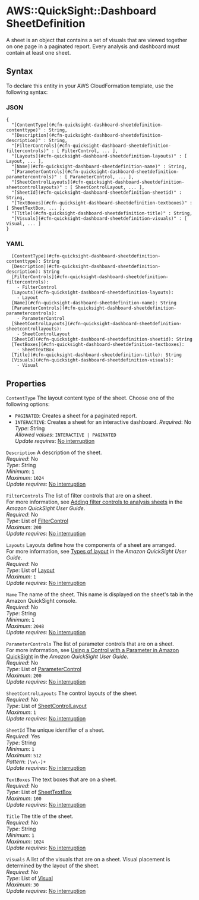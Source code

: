 # AWS::QuickSight::Dashboard SheetDefinition<a name="aws-properties-quicksight-dashboard-sheetdefinition"></a>

A sheet is an object that contains a set of visuals that are viewed together on one page in a paginated report\. Every analysis and dashboard must contain at least one sheet\.

## Syntax<a name="aws-properties-quicksight-dashboard-sheetdefinition-syntax"></a>

To declare this entity in your AWS CloudFormation template, use the following syntax:

### JSON<a name="aws-properties-quicksight-dashboard-sheetdefinition-syntax.json"></a>

```
{
  "[ContentType](#cfn-quicksight-dashboard-sheetdefinition-contenttype)" : String,
  "[Description](#cfn-quicksight-dashboard-sheetdefinition-description)" : String,
  "[FilterControls](#cfn-quicksight-dashboard-sheetdefinition-filtercontrols)" : [ FilterControl, ... ],
  "[Layouts](#cfn-quicksight-dashboard-sheetdefinition-layouts)" : [ Layout, ... ],
  "[Name](#cfn-quicksight-dashboard-sheetdefinition-name)" : String,
  "[ParameterControls](#cfn-quicksight-dashboard-sheetdefinition-parametercontrols)" : [ ParameterControl, ... ],
  "[SheetControlLayouts](#cfn-quicksight-dashboard-sheetdefinition-sheetcontrollayouts)" : [ SheetControlLayout, ... ],
  "[SheetId](#cfn-quicksight-dashboard-sheetdefinition-sheetid)" : String,
  "[TextBoxes](#cfn-quicksight-dashboard-sheetdefinition-textboxes)" : [ SheetTextBox, ... ],
  "[Title](#cfn-quicksight-dashboard-sheetdefinition-title)" : String,
  "[Visuals](#cfn-quicksight-dashboard-sheetdefinition-visuals)" : [ Visual, ... ]
}
```

### YAML<a name="aws-properties-quicksight-dashboard-sheetdefinition-syntax.yaml"></a>

```
  [ContentType](#cfn-quicksight-dashboard-sheetdefinition-contenttype): String
  [Description](#cfn-quicksight-dashboard-sheetdefinition-description): String
  [FilterControls](#cfn-quicksight-dashboard-sheetdefinition-filtercontrols):
    - FilterControl
  [Layouts](#cfn-quicksight-dashboard-sheetdefinition-layouts):
    - Layout
  [Name](#cfn-quicksight-dashboard-sheetdefinition-name): String
  [ParameterControls](#cfn-quicksight-dashboard-sheetdefinition-parametercontrols):
    - ParameterControl
  [SheetControlLayouts](#cfn-quicksight-dashboard-sheetdefinition-sheetcontrollayouts):
    - SheetControlLayout
  [SheetId](#cfn-quicksight-dashboard-sheetdefinition-sheetid): String
  [TextBoxes](#cfn-quicksight-dashboard-sheetdefinition-textboxes):
    - SheetTextBox
  [Title](#cfn-quicksight-dashboard-sheetdefinition-title): String
  [Visuals](#cfn-quicksight-dashboard-sheetdefinition-visuals):
    - Visual
```

## Properties<a name="aws-properties-quicksight-dashboard-sheetdefinition-properties"></a>

`ContentType` <a name="cfn-quicksight-dashboard-sheetdefinition-contenttype"></a>
The layout content type of the sheet\. Choose one of the following options:

- `PAGINATED`: Creates a sheet for a paginated report\.
- `INTERACTIVE`: Creates a sheet for an interactive dashboard\.
  _Required_: No  
  _Type_: String  
  _Allowed values_: `INTERACTIVE | PAGINATED`  
  _Update requires_: [No interruption](https://docs.aws.amazon.com/AWSCloudFormation/latest/UserGuide/using-cfn-updating-stacks-update-behaviors.html#update-no-interrupt)

`Description` <a name="cfn-quicksight-dashboard-sheetdefinition-description"></a>
A description of the sheet\.  
_Required_: No  
_Type_: String  
_Minimum_: `1`  
_Maximum_: `1024`  
_Update requires_: [No interruption](https://docs.aws.amazon.com/AWSCloudFormation/latest/UserGuide/using-cfn-updating-stacks-update-behaviors.html#update-no-interrupt)

`FilterControls` <a name="cfn-quicksight-dashboard-sheetdefinition-filtercontrols"></a>
The list of filter controls that are on a sheet\.  
For more information, see [Adding filter controls to analysis sheets](https://docs.aws.amazon.com/quicksight/latest/user/filter-controls.html) in the _Amazon QuickSight User Guide_\.  
_Required_: No  
_Type_: List of [FilterControl](aws-properties-quicksight-dashboard-filtercontrol.md)  
_Maximum_: `200`  
_Update requires_: [No interruption](https://docs.aws.amazon.com/AWSCloudFormation/latest/UserGuide/using-cfn-updating-stacks-update-behaviors.html#update-no-interrupt)

`Layouts` <a name="cfn-quicksight-dashboard-sheetdefinition-layouts"></a>
Layouts define how the components of a sheet are arranged\.  
For more information, see [Types of layout](https://docs.aws.amazon.com/quicksight/latest/user/types-of-layout.html) in the _Amazon QuickSight User Guide_\.  
_Required_: No  
_Type_: List of [Layout](aws-properties-quicksight-dashboard-layout.md)  
_Maximum_: `1`  
_Update requires_: [No interruption](https://docs.aws.amazon.com/AWSCloudFormation/latest/UserGuide/using-cfn-updating-stacks-update-behaviors.html#update-no-interrupt)

`Name` <a name="cfn-quicksight-dashboard-sheetdefinition-name"></a>
The name of the sheet\. This name is displayed on the sheet's tab in the Amazon QuickSight console\.  
_Required_: No  
_Type_: String  
_Minimum_: `1`  
_Maximum_: `2048`  
_Update requires_: [No interruption](https://docs.aws.amazon.com/AWSCloudFormation/latest/UserGuide/using-cfn-updating-stacks-update-behaviors.html#update-no-interrupt)

`ParameterControls` <a name="cfn-quicksight-dashboard-sheetdefinition-parametercontrols"></a>
The list of parameter controls that are on a sheet\.  
For more information, see [Using a Control with a Parameter in Amazon QuickSight](https://docs.aws.amazon.com/quicksight/latest/user/parameters-controls.html) in the _Amazon QuickSight User Guide_\.  
_Required_: No  
_Type_: List of [ParameterControl](aws-properties-quicksight-dashboard-parametercontrol.md)  
_Maximum_: `200`  
_Update requires_: [No interruption](https://docs.aws.amazon.com/AWSCloudFormation/latest/UserGuide/using-cfn-updating-stacks-update-behaviors.html#update-no-interrupt)

`SheetControlLayouts` <a name="cfn-quicksight-dashboard-sheetdefinition-sheetcontrollayouts"></a>
The control layouts of the sheet\.  
_Required_: No  
_Type_: List of [SheetControlLayout](aws-properties-quicksight-dashboard-sheetcontrollayout.md)  
_Maximum_: `1`  
_Update requires_: [No interruption](https://docs.aws.amazon.com/AWSCloudFormation/latest/UserGuide/using-cfn-updating-stacks-update-behaviors.html#update-no-interrupt)

`SheetId` <a name="cfn-quicksight-dashboard-sheetdefinition-sheetid"></a>
The unique identifier of a sheet\.  
_Required_: Yes  
_Type_: String  
_Minimum_: `1`  
_Maximum_: `512`  
_Pattern_: `[\w\-]+`  
_Update requires_: [No interruption](https://docs.aws.amazon.com/AWSCloudFormation/latest/UserGuide/using-cfn-updating-stacks-update-behaviors.html#update-no-interrupt)

`TextBoxes` <a name="cfn-quicksight-dashboard-sheetdefinition-textboxes"></a>
The text boxes that are on a sheet\.  
_Required_: No  
_Type_: List of [SheetTextBox](aws-properties-quicksight-dashboard-sheettextbox.md)  
_Maximum_: `100`  
_Update requires_: [No interruption](https://docs.aws.amazon.com/AWSCloudFormation/latest/UserGuide/using-cfn-updating-stacks-update-behaviors.html#update-no-interrupt)

`Title` <a name="cfn-quicksight-dashboard-sheetdefinition-title"></a>
The title of the sheet\.  
_Required_: No  
_Type_: String  
_Minimum_: `1`  
_Maximum_: `1024`  
_Update requires_: [No interruption](https://docs.aws.amazon.com/AWSCloudFormation/latest/UserGuide/using-cfn-updating-stacks-update-behaviors.html#update-no-interrupt)

`Visuals` <a name="cfn-quicksight-dashboard-sheetdefinition-visuals"></a>
A list of the visuals that are on a sheet\. Visual placement is determined by the layout of the sheet\.  
_Required_: No  
_Type_: List of [Visual](aws-properties-quicksight-dashboard-visual.md)  
_Maximum_: `30`  
_Update requires_: [No interruption](https://docs.aws.amazon.com/AWSCloudFormation/latest/UserGuide/using-cfn-updating-stacks-update-behaviors.html#update-no-interrupt)
